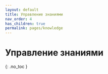 ```yaml
---
layout: default
title: Управление знаниями
nav_order: 4
has_children: true
permalink: pages/knowledge
---
```


# Управление знаниями
{: .no_toc }